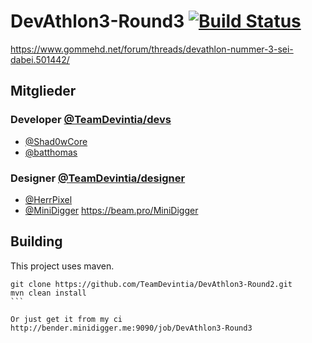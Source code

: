 # DevAthlon3-Round3 [![Build Status](http://bender.minidigger.me:9090/buildStatus/icon?job=DevAthlon3-Round3)](http://bender.minidigger.me:9090/job/DevAthlon3-Round3/)
https://www.gommehd.net/forum/threads/devathlon-nummer-3-sei-dabei.501442/

## Mitglieder

### Developer [@TeamDevintia/devs](https://github.com/orgs/TeamDevintia/teams/devs)

* [@Shad0wCore](https://github.com/Shad0wCore)
* [@batthomas](https://github.com/batthomas)

### Designer [@TeamDevintia/designer](https://github.com/orgs/TeamDevintia/teams/designer)

* [@HerrPixel](https://github.com/HerrPixel)
* [@MiniDigger](https://github.com/MiniDigger) https://beam.pro/MiniDigger

## Building

This project uses maven. 

````
git clone https://github.com/TeamDevintia/DevAthlon3-Round2.git
mvn clean install
```

Or just get it from my ci http://bender.minidigger.me:9090/job/DevAthlon3-Round3

